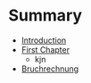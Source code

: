 # Summary

* [Introduction](README.md)
* [First Chapter](chapter1.md)
   * kjn
* [Bruchrechnung](bruchrechnung.md)

